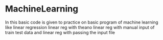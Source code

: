 # MachineLearning
In this basic code is given to practice on basic program of machine learning like linear regression 
linear reg with theano
linear reg with manual input of train test data and linear reg with passing the input file
